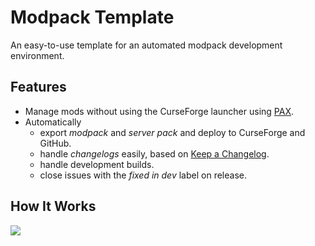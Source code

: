 # Modpack Template

An easy-to-use template for an automated modpack development environment.

## Features

- Manage mods without using the CurseForge launcher using [PAX].
- Automatically
  - export _modpack_ and _server pack_ and deploy to CurseForge and GitHub.
  - handle _changelogs_ easily, based on [Keep a Changelog].
  - handle development builds.
  - close issues with the _fixed in dev_ label on release.

## How It Works

![](https://i.imgur.com/kCZhkXX.png)

<!-- Links: -->
[PAX]: https://github.com/froehlichA/pax
[Keep a Changelog]: https://keepachangelog.com/en/1.0.0/
